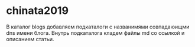 # chinata2019

В каталог blogs добавляем подкаталоги с названимями совпадаюищми dns имени блога. Внутрь подкаталога кладем файлы md со ссылкой и описанием статьи.
